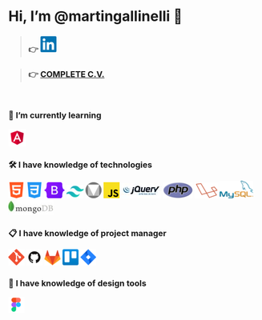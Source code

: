 # Hi, I’m **@martingallinelli** 👋

> ### :point_right: [![LinkedIn](images/linkedin.png)](https://www.linkedin.com/in/martingallinelli/)

> ### :point_right: [COMPLETE C.V.](https://martingallinelli.github.io/)

<br>

### :green_book: **I’m currently learning**

[![Angular](images/angular.png)](https://angular.io/)

### :hammer_and_wrench: **I have knowledge of technologies**

[![HTML](images/html.png)](https://developer.mozilla.org/es/docs/Web/HTML)
[![CSS](images/css.png)](https://developer.mozilla.org/es/docs/Web/CSS)
[![Bootstrap](images/bootstrap.png)](https://getbootstrap.com/)
[![TailwindCSS](images/tailwindcss.png)](https://tailwindcss.com/)
[![Material Design Lite](images/material.png)](https://getmdl.io/)
[![Javascript](images/js.png)](https://developer.mozilla.org/es/docs/Web/JavaScript)
[![JQuery](images/jquery.jpg)](https://jquery.com/)
[![PHP](images/php.png)](https://www.php.net/manual/es/intro-whatis.php)
[![Laravel](images/laravel.png)](https://laravel.com/)
[![MySQL](images/mysql.png)](https://www.mysql.com/)
[![MongoDB](images/mongo.jpg)](https://www.mongodb.com/es)

### :clipboard: **I have knowledge of project manager**

[![GIT](images/git.png)](https://git-scm.com/)
[![GitHub](images/github.png)](https://github.com/)
[![GitLab](images/gitlab.png)](https://about.gitlab.com/)
[![Trello](images/trello.png)](https://trello.com/es)
[![Jira](images/jira.png)](https://www.atlassian.com/es/software/jira)

### :triangular_ruler: **I have knowledge of design tools**

[![Figma](images/figma.png)](https://www.figma.com/)

<!-- 
Estadistica de uso de lenguajes en github
[![Top Langs](https://github-readme-stats.vercel.app/api/top-langs/?username=martingallinelli&layout=compact)](https://github.com/anuraghazra/github-readme-stats) 
-->
